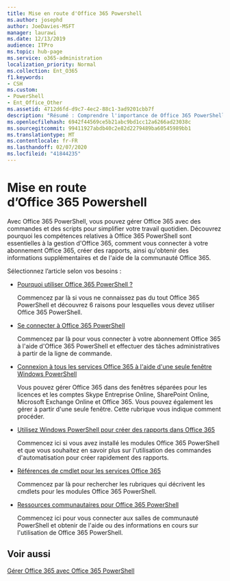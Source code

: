 ```yaml
---
title: Mise en route d'Office 365 Powershell
ms.author: josephd
author: JoeDavies-MSFT
manager: laurawi
ms.date: 12/13/2019
audience: ITPro
ms.topic: hub-page
ms.service: o365-administration
localization_priority: Normal
ms.collection: Ent_O365
f1.keywords:
- CSH
ms.custom:
- PowerShell
- Ent_Office_Other
ms.assetid: 4712d6fd-d9c7-4ec2-88c1-3ad9201cbb7f
description: "Résumé : Comprendre l'importance de Office 365 PowerShell, vous connecter à votre client Office 365 et obtenir de l'aide."
ms.openlocfilehash: 6942f44569ce5b21abc9bd1cc12a6266ad23038c
ms.sourcegitcommit: 99411927abdb40c2e82d2279489ba60545989bb1
ms.translationtype: MT
ms.contentlocale: fr-FR
ms.lasthandoff: 02/07/2020
ms.locfileid: "41844235"
---
```

# <a name="getting-started-with-office-365-powershell"></a>Mise en route d’Office 365 Powershell

Avec Office 365 PowerShell, vous pouvez gérer Office 365 avec des commandes et des scripts pour simplifier votre travail quotidien. Découvrez pourquoi les compétences relatives à Office 365 PowerShell sont essentielles à la gestion d'Office 365, comment vous connecter à votre abonnement Office 365, créer des rapports, ainsi qu'obtenir des informations supplémentaires et de l'aide de la communauté Office 365.
  
Sélectionnez l’article selon vos besoins :
  
- [Pourquoi utiliser Office 365 PowerShell ?](why-you-need-to-use-office-365-powershell.md)
    
    Commencez par là si vous ne connaissez pas du tout Office 365 PowerShell et découvrez 6 raisons pour lesquelles vous devez utiliser Office 365 PowerShell. 
    
- [Se connecter à Office 365 PowerShell](connect-to-office-365-powershell.md)
    
    Commencez par là pour vous connecter à votre abonnement Office 365 à l'aide d'Office 365 PowerShell et effectuer des tâches administratives à partir de la ligne de commande.
    
- [Connexion à tous les services Office 365 à l'aide d'une seule fenêtre Windows PowerShell](connect-to-all-office-365-services-in-a-single-windows-powershell-window.md)
    
    Vous pouvez gérer Office 365 dans des fenêtres séparées pour les licences et les comptes Skype Entreprise Online, SharePoint Online, Microsoft Exchange Online et Office 365. Vous pouvez également les gérer à partir d'une seule fenêtre. Cette rubrique vous indique comment procéder.
    
- [Utilisez Windows PowerShell pour créer des rapports dans Office 365](use-windows-powershell-to-create-reports-in-office-365.md)
    
    Commencez ici si vous avez installé les modules Office 365 PowerShell et que vous souhaitez en savoir plus sur l'utilisation des commandes d'automatisation pour créer rapidement des rapports. 
    
- [Références de cmdlet pour les services Office 365](cmdlet-references-for-office-365-services.md)
    
    Commencez par là pour rechercher les rubriques qui décrivent les cmdlets pour les modules Office 365 PowerShell.
    
- [Ressources communautaires pour Office 365 PowerShell](office-365-powershell-community-resources.md)
    
    Commencez ici pour vous connecter aux salles de communauté PowerShell et obtenir de l'aide ou des informations en cours sur l'utilisation de Office 365 PowerShell.
    
## <a name="see-also"></a>Voir aussi

[Gérer Office 365 avec Office 365 PowerShell](manage-office-365-with-office-365-powershell.md)


